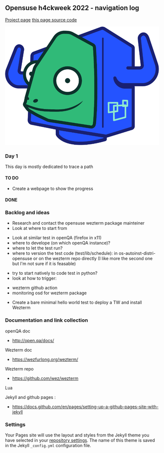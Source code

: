 ## Opensuse h4ckweek 2022 - navigation log

[Project page](https://hackweek.opensuse.org/projects/give-back-to-wezterm)
[this page source code](https://github.com/michelepagot/opensuse.hackweek.2022)

![Image](img/computer_color.png)



### Day 1

This day is mostly dedicated to trace a path

#### TO DO

 * Create a webpage to show the progress

#### DONE




### Backlog and ideas

 * Research and contact the opensuse wezterm package mainteiner
 * Look at where to start from
 - Look at similar test in openQA (firefox in x11)
 - where to develope (on which openQA instance)?
 - where to let the test run?
 - where to version the test code (test/lib/schedule): in os-autoinst-distri-opensuse or on the wezterm repo directly (I like more the second one but I'm not sure if it is feasable)
 * try to start natively to code test in python?
 * look at how to trigger:
 - wezterm github action
 - monitoring osd for wezterm package
 * Create a bare minimal hello world test to deploy a TW and install Wezterm


### Documentation and link collection

openQA doc
 - http://open.qa/docs/

Wezterm doc
 - https://wezfurlong.org/wezterm/

Wezterm repo
 - https://github.com/wez/wezterm

Lua

Jekyll and github pages :
 - https://docs.github.com/en/pages/setting-up-a-github-pages-site-with-jekyll

### Settings

Your Pages site will use the layout and styles from the Jekyll theme you have selected in your [repository settings](https://github.com/michelepagot/opensuse.hackweek.2022/settings/pages). The name of this theme is saved in the Jekyll `_config.yml` configuration file.

